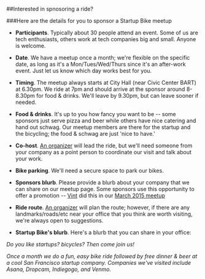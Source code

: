 ##Interested in spnosoring a ride?





###Here are the details for you to sponsor a Startup Bike meetup

- **Participants**. Typically about 30 people attend an event.  Some of us are tech enthusiasts, others work at tech companies big and small.  Anyone is welcome.

- **Date**. We have a meetup once a month; we're flexible on the specific date, as long as it's a Mon/Tues/Wed/Thurs since it's an after-work event.  Just let us know which day works best for you.

- **Timing**. The meetup always starts at City Hall (near Civic Center BART) at 6.30pm. We ride at 7pm and should arrive at the sponsor around 8-8.30pm for food & drinks. We'll leave by 9.30pm, but can leave sooner if needed.

- **Food & drinks**. It's up to you how fancy you want to be -- some sponsors just serve pizza and beer while others have nice catering and hand out schwag.  Our meetup members are there for the startup and the bicycling; the food & schwag are just 'nice to have.'

- **Co-host**. [An organizer](http://www.meetup.com/Startup-Bike-SF/members/?op=leaders) will lead the ride, but we'll need someone from your company as a point person to coordinate our visit and talk about your work.  

- **Bike parking**. We'll need a secure space to park our bikes.  

- **Sponsors blurb**. Please provide a blurb about your company that we can share on our meetup page. Some sponsors use this opportunity to offer a promotion -- [Vint](https://www.joinvint.com/) did this in our [March 2015 meetup](http://www.meetup.com/Startup-Bike-SF/events/220106696/)  

- **Ride route**. [An organizer](http://www.meetup.com/Startup-Bike-SF/members/?op=leaders) will plan the route; however, if there are any landmarks/roads/etc near your office that you think are worth visiting, we're always open to suggestions.

- **Startup Bike's blurb**.  Here's a blurb that you can share in your office: 

*Do you like startups? bicycles? Then come join us!*  

*Once a month we do a fun, easy bike ride followed by free dinner & beer at a cool San Francisco startup company. Companies we've visited include Asana, Dropcam, Indiegogo, and Venmo.*

